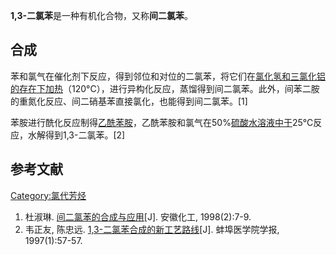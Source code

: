 **1,3-二氯苯**是一种有机化合物，又称**间二氯苯**。

## 合成

苯和氯气在催化剂下反应，得到邻位和对位的二氯苯，将它们在[氯化氢和](../Page/氯化氢.md "wikilink")[三氯化铝的存在下加热](https://zh.wikipedia.org/wiki/三氯化铝 "wikilink")（120°C），进行异构化反应，蒸馏得到间二氯苯。此外，间苯二胺的重氮化反应、间二硝基苯直接氯化，也能得到间二氯苯。\[1\]

苯胺进行酰化反应制得[乙酰苯胺](https://zh.wikipedia.org/wiki/乙酰苯胺 "wikilink")，乙酰苯胺和氯气在50%[硫酸水溶液中于](../Page/硫酸.md "wikilink")25°C反应，水解得到1,3-二氯苯。\[2\]

## 参考文献

[Category:氯代芳烃](https://zh.wikipedia.org/wiki/Category:氯代芳烃 "wikilink")

1.  杜淑琳.
    [间二氯苯的合成与应用](http://www.ixueshu.com/document/95cfa610512597b5318947a18e7f9386.html)\[J\].
    安徽化工, 1998(2):7-9.
2.  韦正友, 陈忠远.
    [1,3-二氯苯合成的新工艺路线](http://www.ixueshu.com/document/30ba1ecd71064e05318947a18e7f9386.html)\[J\].
    蚌埠医学院学报, 1997(1):57-57.